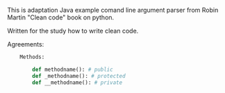 This is adaptation Java example comand line argument parser from Robin Martin "Clean code" book on python.

Written for the study how to write clean code.

Agreements:

```python
    Methods: 

        def methodname(): # public
        def _methodname(): # protected
        def __methodname(): # private
```
